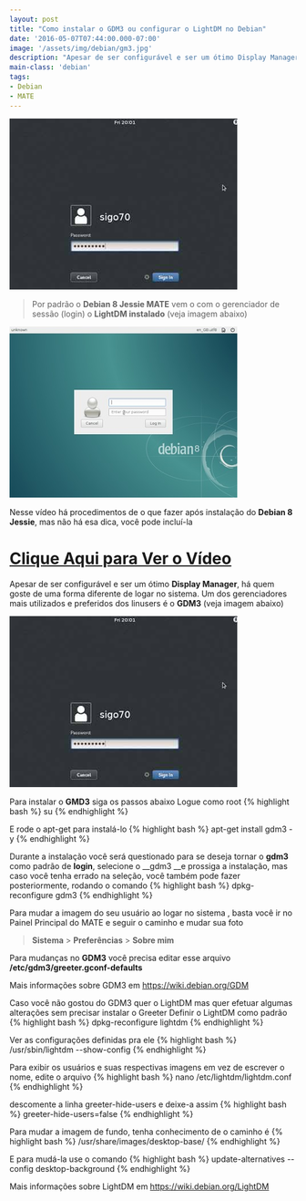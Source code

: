 ```yaml
---
layout: post
title: "Como instalar o GDM3 ou configurar o LightDM no Debian"
date: '2016-05-07T07:44:00.000-07:00'
image: '/assets/img/debian/gm3.jpg'
description: "Apesar de ser configurável e ser um ótimo Display Manager, há quem goste de uma forma diferente de logar no sistema."
main-class: 'debian'
tags:
- Debian
- MATE
---
```


![Como instalar o GDM3 ou configurar o LightDM no Debian](/assets/img/debian/gm3.jpg "Como instalar o GDM3 ou configurar o LightDM no Debian")

> Por padrão o __Debian 8 Jessie MATE__ vem o com o gerenciador de sessão (login) o __LightDM instalado__ (veja imagem abaixo)

![Como instalar o GDM3 ou configurar o LightDM no Debian](/assets/img/debian/lightDM.jpg "Como instalar o GDM3 ou configurar o LightDM no Debian")

Nesse vídeo há procedimentos de o que fazer após instalação do __Debian 8 Jessie__, mas não há esa dica, você pode incluí-la

# [Clique Aqui para Ver o Vídeo](https://www.youtube.com/watch?v=mifEI1pBx4s)


Apesar de ser configurável e ser um ótimo __Display Manager__, há quem goste de uma forma diferente de logar no sistema. Um dos
gerenciadores mais utilizados e preferidos dos linusers é o __GDM3__ (veja imagem abaixo)

![Como instalar o GDM3 ou configurar o LightDM no Debian](/assets/img/debian/gm3.jpg "Como instalar o GDM3 ou configurar o LightDM no Debian")

Para instalar o __GMD3__ siga os passos abaixo
Logue como root
{% highlight bash %}
su
{% endhighlight %}

E rode o apt-get para instalá-lo
{% highlight bash %}
apt-get install gdm3 -y
{% endhighlight %}

Durante a instalação você será questionado para se deseja tornar o __gdm3__ como padrão de __login__, selecione o __gdm3 __e prossiga a instalação, mas
caso você tenha errado na seleção, você também pode fazer posteriormente, rodando o comando
{% highlight bash %}
dpkg-reconfigure gdm3
{% endhighlight %}

Para mudar a imagem do seu usuário ao logar no sistema , basta você ir no Painel Principal do MATE e seguir o caminho e mudar sua foto

> __Sistema__ > __Preferências__ > __Sobre mim__

Para mudanças no __GDM3__ você precisa editar esse arquivo __/etc/gdm3/greeter.gconf-defaults__

Mais informações sobre GDM3 em
<https://wiki.debian.org/GDM>

Caso você não gostou do GDM3 quer o LightDM mas quer efetuar algumas alterações sem precisar instalar o Greeter
Definir o LightDM como padrão
{% highlight bash %}
dpkg-reconfigure lightdm
{% endhighlight %}

Ver as configurações definidas pra ele
{% highlight bash %}
/usr/sbin/lightdm --show-config
{% endhighlight %}

Para exibir os usuários e suas respectivas imagens em vez de escrever o nome, edite o arquivo
{% highlight bash %}
nano /etc/lightdm/lightdm.conf
{% endhighlight %}

descomente a linha greeter-hide-users e deixe-a assim
{% highlight bash %}
greeter-hide-users=false
{% endhighlight %}

Para mudar a imagem de fundo, tenha conhecimento de o caminho é
{% highlight bash %}
/usr/share/images/desktop-base/
{% endhighlight %}

E para mudá-la use o comando
{% highlight bash %}
update-alternatives --config desktop-background
{% endhighlight %}

Mais informações sobre LightDM em <https://wiki.debian.org/LightDM>
